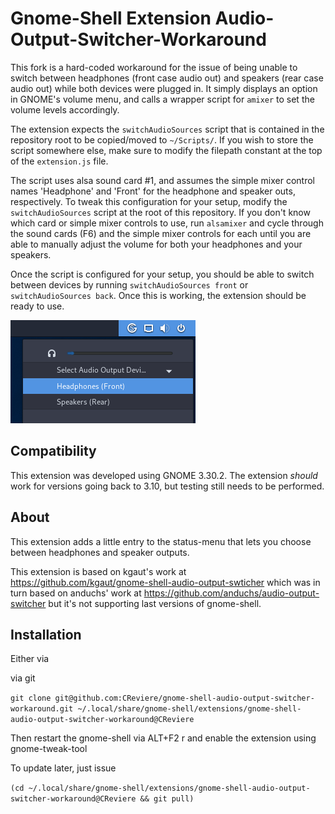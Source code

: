 # Gnome-Shell Extension Audio-Output-Switcher-Workaround

This fork is a hard-coded workaround for the issue of being unable to switch between headphones (front case audio out) and speakers (rear case audio out) while both devices were plugged in. It simply displays an option in GNOME's volume menu, and calls a wrapper script for `amixer` to set the volume levels accordingly.

The extension expects the `switchAudioSources` script that is contained in the repository root to be copied/moved to `~/Scripts/`. If you wish to store the script somewhere else, make sure to modify the filepath constant at the top of the `extension.js` file.

The script uses alsa sound card #1, and assumes the simple mixer control names 'Headphone' and 'Front' for the headphone and speaker outs, respectively. To tweak this configuration for your setup, modify the `switchAudioSources` script at the root of this repository. If you don't know which card or simple mixer controls to use, run `alsamixer` and cycle through the sound cards (F6) and the simple mixer controls for each until you are able to manually adjust the volume for both your headphones and your speakers.

Once the script is configured for your setup, you should be able to switch between devices by running `switchAudioSources front` or `switchAudioSources back`. Once this is working, the extension should be ready to use.


![The menu](https://github.com/CReviere/GNOME-Shell-Simple-Mixer-Control-Selector/blob/master/screenshot.png)

## Compatibility

This extension was developed using GNOME 3.30.2. The extension *should* work for 
versions going back to 3.10, but testing still needs to be performed.

## About

This extension adds a little entry to the status-menu that lets you choose between headphones and speaker outputs.

This extension is based on kgaut's work at https://github.com/kgaut/gnome-shell-audio-output-swticher which was in turn based on anduchs' work at https://github.com/anduchs/audio-output-switcher but it's not supporting last versions of gnome-shell.

## Installation

Either via

via git

`git clone git@github.com:CReviere/gnome-shell-audio-output-switcher-workaround.git ~/.local/share/gnome-shell/extensions/gnome-shell-audio-output-switcher-workaround@CReviere`

Then restart the gnome-shell via ALT+F2 r and enable the extension using gnome-tweak-tool

To update later, just issue

`(cd ~/.local/share/gnome-shell/extensions/gnome-shell-audio-output-switcher-workaround@CReviere && git pull)`

